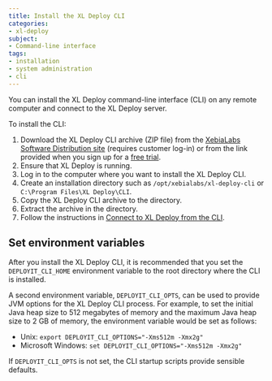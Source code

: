 ```yaml
---
title: Install the XL Deploy CLI
categories:
- xl-deploy
subject:
- Command-line interface
tags:
- installation
- system administration
- cli
---
```


You can install the XL Deploy command-line interface (CLI) on any remote computer and connect to the XL Deploy server.

To install the CLI:

1. Download the XL Deploy CLI archive (ZIP file) from the [XebiaLabs Software Distribution site](https://dist.xebialabs.com) (requires customer log-in) or from the link provided when you sign up for a [free trial](https://xebialabs.com/products/xl-deploy/trial/). 
1. Ensure that XL Deploy is running.
1. Log in to the computer where you want to install the XL Deploy CLI.
1. Create an installation directory such as `/opt/xebialabs/xl-deploy-cli` or `C:\Program Files\XL Deploy\CLI`.
1. Copy the XL Deploy CLI archive to the directory.
1. Extract the archive in the directory.
1. Follow the instructions in [Connect to XL Deploy from the CLI](/xl-deploy/how-to/connect-to-xl-deploy-from-the-cli.html).

## Set environment variables

After you install the XL Deploy CLI, it is recommended that you set the `DEPLOYIT_CLI_HOME` environment variable to the root directory where the CLI is installed.

A second environment variable, `DEPLOYIT_CLI_OPTS`, can be used to provide JVM options for the XL Deploy CLI process. For example, to set the initial Java heap size to 512 megabytes of memory and the maximum Java heap size to 2 GB of memory, the environment variable would be set as follows:

* Unix: `export DEPLOYIT_CLI_OPTIONS="-Xms512m -Xmx2g"`
* Microsoft Windows: `set DEPLOYIT_CLI_OPTIONS="-Xms512m -Xmx2g"`

If `DEPLOYIT_CLI_OPTS` is not set, the CLI startup scripts provide sensible defaults.
